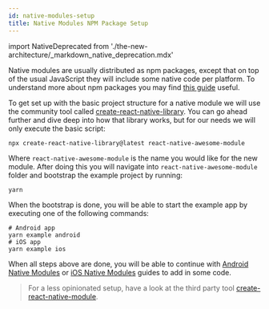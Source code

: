 ```yaml
---
id: native-modules-setup
title: Native Modules NPM Package Setup
---
```


import NativeDeprecated from './the-new-architecture/\_markdown_native_deprecation.mdx'

<NativeDeprecated />

Native modules are usually distributed as npm packages, except that on top of the usual JavaScript they will include some native code per platform. To understand more about npm packages you may find [this guide](https://docs.npmjs.com/packages-and-modules/contributing-packages-to-the-registry) useful.

To get set up with the basic project structure for a native module we will use the community tool called [create-react-native-library](https://github.com/callstack/react-native-builder-bob). You can go ahead further and dive deep into how that library works, but for our needs we will only execute the basic script:

```shell
npx create-react-native-library@latest react-native-awesome-module
```

Where `react-native-awesome-module` is the name you would like for the new module. After doing this you will navigate into `react-native-awesome-module` folder and bootstrap the example project by running:

```shell
yarn
```

When the bootstrap is done, you will be able to start the example app by executing one of the following commands:

```shell
# Android app
yarn example android
# iOS app
yarn example ios
```

When all steps above are done, you will be able to continue with [Android Native Modules](native-modules-android) or [iOS Native Modules](native-modules-ios) guides to add in some code.

> For a less opinionated setup, have a look at the third party tool [create-react-native-module](https://github.com/brodybits/create-react-native-module).
